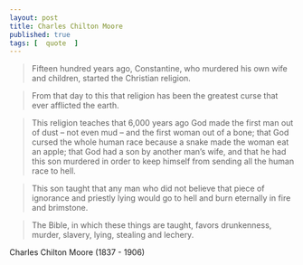 ```yaml
---
layout: post
title: Charles Chilton Moore
published: true 
tags: [  quote  ]
---
```



> Fifteen hundred years ago, Constantine, who murdered his own wife and children, started the Christian religion.

> From that day to this that religion has been the greatest curse that ever afflicted the earth.

> This religion teaches that 6,000 years ago God made the first man out of dust – not even mud – and the first woman out of a bone; that God cursed the whole human race because a snake made the woman eat an apple; that God had a son by another man’s wife, and that he had this son murdered in order to keep himself from sending all the human race to hell.

> This son taught that any man who did not believe that piece of ignorance and priestly lying would go to hell and burn eternally in fire and brimstone.

> The Bible, in which these things are taught, favors drunkenness, murder, slavery, lying, stealing and lechery.

Charles Chilton Moore (1837 - 1906)

